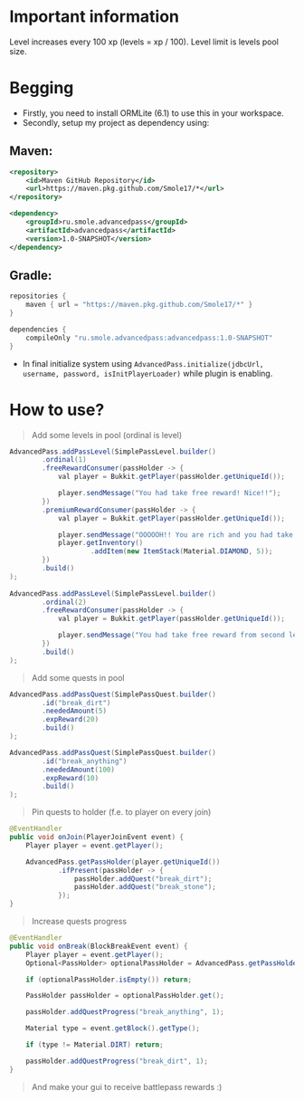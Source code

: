 # Important information
Level increases every 100 xp (levels = xp / 100). Level limit is levels pool size.

# Begging
- Firstly, you need to install ORMLite (6.1) to use this in your workspace.
- Secondly, setup my project as dependency using:
## Maven:
```xml
<repository>
    <id>Maven GitHub Repository</id>
    <url>https://maven.pkg.github.com/Smole17/*</url>
</repository>
```
```xml
<dependency>
    <groupId>ru.smole.advancedpass</groupId>
    <artifactId>advancedpass</artifactId>
    <version>1.0-SNAPSHOT</version>
</dependency>
```
## Gradle:
```gradle
repositories {
    maven { url = "https://maven.pkg.github.com/Smole17/*" }
}
```
```gradle
dependencies {
    compileOnly "ru.smole.advancedpass:advancedpass:1.0-SNAPSHOT"
}
```
- In final initialize system using ``AdvancedPass.initialize(jdbcUrl, username, password, isInitPlayerLoader)`` while plugin is enabling.

# How to use?
> Add some levels in pool (ordinal is level)
```java
AdvancedPass.addPassLevel(SimplePassLevel.builder()
        .ordinal(1)
        .freeRewardConsumer(passHolder -> {
            val player = Bukkit.getPlayer(passHolder.getUniqueId());

            player.sendMessage("You had take free reward! Nice!!");
        })
        .premiumRewardConsumer(passHolder -> {
            val player = Bukkit.getPlayer(passHolder.getUniqueId());

            player.sendMessage("OOOOOH!! You are rich and you had take premium reward! That's awesome!!!");
            player.getInventory()
                    .addItem(new ItemStack(Material.DIAMOND, 5));
        })
        .build()
);
        
AdvancedPass.addPassLevel(SimplePassLevel.builder()
        .ordinal(2)
        .freeRewardConsumer(passHolder -> {
            val player = Bukkit.getPlayer(passHolder.getUniqueId());

            player.sendMessage("You had take free reward from second level!");
        })
        .build()
);
```
> Add some quests in pool
```java
AdvancedPass.addPassQuest(SimplePassQuest.builder()
        .id("break_dirt")
        .neededAmount(5)
        .expReward(20)
        .build()
);

AdvancedPass.addPassQuest(SimplePassQuest.builder()
        .id("break_anything")
        .neededAmount(100)
        .expReward(10)
        .build()
);
```
> Pin quests to holder (f.e. to player on every join)
```java
@EventHandler
public void onJoin(PlayerJoinEvent event) {
    Player player = event.getPlayer();

    AdvancedPass.getPassHolder(player.getUniqueId())
            .ifPresent(passHolder -> {
                passHolder.addQuest("break_dirt");
                passHolder.addQuest("break_stone");
            });
}
```
> Increase quests progress
```java
@EventHandler
public void onBreak(BlockBreakEvent event) {
    Player player = event.getPlayer();
    Optional<PassHolder> optionalPassHolder = AdvancedPass.getPassHolder(player.getUniqueId());

    if (optionalPassHolder.isEmpty()) return;

    PassHolder passHolder = optionalPassHolder.get();

    passHolder.addQuestProgress("break_anything", 1);

    Material type = event.getBlock().getType();

    if (type != Material.DIRT) return;

    passHolder.addQuestProgress("break_dirt", 1);
}
```
> And make your gui to receive battlepass rewards :)
